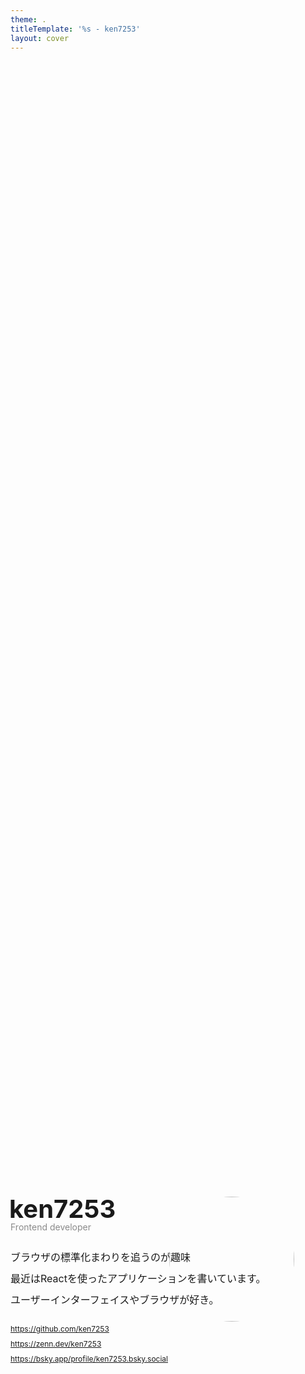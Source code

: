 ```yaml
---
theme: .
titleTemplate: '%s - ken7253'
layout: cover
---
```

<!-- markdownlint-disable first-line-h1 -->
<div style="display: flex; flex-direction: column; gap: 24px;height: 100%;justify-content: center;">
  <div style="display: flex; justify-content: space-between; position: relative;">
    <div style="display: flex; flex-direction: column;">
      <h1 style="margin: 0 0 0 -2px; line-height: 1;font-size:2.5rem;">ken7253</h1>
      <p style="margin: 0;opacity: .5;">Frontend developer</p>
    </div>
    <img alt="" src="https://dairoku-studio.com/ogp-thumbnail.png" style="position:absolute; top:0; right:50px; width: 200px; border-radius: 100vh;">
  </div>

  <div>
    <p style="font-size: 1rem; line-height: 2.1; margin: 0;">
      ブラウザの標準化まわりを追うのが趣味<br>
      最近はReactを使ったアプリケーションを書いています。<br>
      ユーザーインターフェイスやブラウザが好き。
    </p>
  </div>

  <div style="display: flex; gap: 12px; flex-direction: column;">
    <a href="https://github.com/ken7253" style="display: flex; flex-direction: column; gap: 8px; width: fit-content;">
      <span style="display: flex; gap: 8px; align-items: center; line-height: 1; font-size: 0.75rem;">
        <radix-icons-github-logo />https://github.com/ken7253
      </span>
    </a>
    <a href="https://zenn.dev/ken7253" style="display: flex; flex-direction: column; gap: 8px; width: fit-content;">
      <span style="display: flex; gap: 8px; align-items: center; line-height: 1; font-size: 0.75rem;">
        <simple-icons-zenn/>https://zenn.dev/ken7253
      </span>
    </a>
    <a href="https://bsky.app/profile/ken7253.bsky.social" style="display: flex; flex-direction: column; gap: 8px; width: fit-content;">
      <span style="display: flex; gap: 8px; align-items: center; line-height: 1; font-size: 0.75rem;">
        <simple-icons-bluesky/>https://bsky.app/profile/ken7253.bsky.social
      </span>
    </a>
  </div>
</div>
